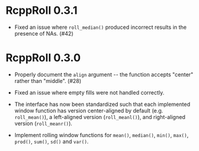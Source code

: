
# RcppRoll 0.3.1

- Fixed an issue where `roll_median()` produced incorrect results in the
  presence of NAs. (#42)

# RcppRoll 0.3.0

- Properly document the `align` argument -- the function accepts
  "center" rather than "middle". (#28)

- Fixed an issue where empty fills were not handled correctly.

- The interface has now been standardized such that each implemented window
  function has version center-aligned by default (e.g. `roll_mean()`), a
  left-aligned version (`roll_meanl()`), and right-aligned version
  (`roll_meanr()`).

- Implement rolling window functions for `mean()`, `median()`, `min()`,
  `max()`, `prod()`, `sum()`, `sd()` and `var()`.

